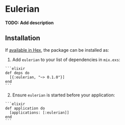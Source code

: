 # Eulerian

**TODO: Add description**

## Installation

If [available in Hex](https://hex.pm/docs/publish), the package can be installed as:

  1. Add `eulerian` to your list of dependencies in `mix.exs`:

    ```elixir
    def deps do
      [{:eulerian, "~> 0.1.0"}]
    end
    ```

  2. Ensure `eulerian` is started before your application:

    ```elixir
    def application do
      [applications: [:eulerian]]
    end
    ```

